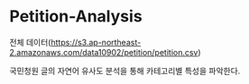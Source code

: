 # Petition-Analysis

전체 데이터(https://s3.ap-northeast-2.amazonaws.com/data10902/petition/petition.csv)

국민청원 글의 자연어 유사도 분석을 통해 카테고리별 특성을 파악한다. 


